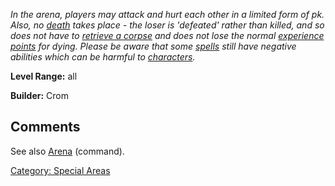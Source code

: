 *In the arena, players may attack and hurt each other in a limited form
of pk. Also, no [death](Death.md "wikilink") takes place - the loser is
'defeated' rather than killed, and so does not have to [retrieve a
corpse](Corpse_Retrieval.md "wikilink") and does not lose the normal
[experience points](Experience_Points.md "wikilink") for dying. Please
be aware that some [spells](:Category:_Spells.md "wikilink") still have
negative abilities which can be harmful to
[characters](:Category:_Characters.md "wikilink").*

**Level Range:** all

**Builder:** Crom

## Comments

See also [Arena](Arena.md "wikilink") (command).

[Category: Special Areas](Category:_Special_Areas "wikilink")
